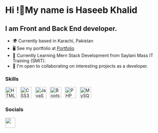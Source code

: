 Hi !👋My name is Haseeb Khalid
========================================================================================================================================

I am Front and  Back End developer.
--------------------------

*   🌍  Currently based in Karachi, Pakistan
*   🖥️  See my portfolio at <a href='https://juniorawan06.github.io/Juniorawan06/'>Portfolio</a>
*   🧠  Currently Learning Mern Stack Development from Saylani Mass IT Training (SMIT).
*   🤝  I'm open to collaborating on interesting projects as a developer.

### Skills

<p align="left">
<a href="https://developer.mozilla.org/en-US/docs/Glossary/HTML5" target="_blank" rel="noreferrer"><img src="https://raw.githubusercontent.com/danielcranney/readme-generator/main/public/icons/skills/html5-colored.svg" width="36" height="36" alt="HTML5" /></a> &nbsp;
<a href="https://www.w3.org/TR/CSS/#css" target="_blank" rel="noreferrer"><img src="https://raw.githubusercontent.com/danielcranney/readme-generator/main/public/icons/skills/css3-colored.svg" width="36" height="36" alt="CSS3" /></a> &nbsp;
 <a href="https://developer.mozilla.org/en-US/docs/Web/JavaScript" target="_blank" rel="noreferrer"><img src="https://raw.githubusercontent.com/danielcranney/readme-generator/main/public/icons/skills/javascript-colored.svg" width="36" height="36" alt="JavaScript" /></a> &nbsp;
<a href="https://getbootstrap.com/" target="_blank" rel="noreferrer"><img src="https://raw.githubusercontent.com/danielcranney/readme-generator/main/public/icons/skills/bootstrap-colored.svg" width="36" height="36" alt="Bootstrap" /></a> &nbsp;
<a href="https://www.php.net/" target="_blank" rel="noreferrer"><img src="https://raw.githubusercontent.com/danielcranney/readme-generator/main/public/icons/skills/php-colored.svg" width="36" height="36" alt="PHP" /></a> &nbsp; <a href="https://www.mysql.com/" target="_blank" rel="noreferrer"><img src="https://raw.githubusercontent.com/danielcranney/readme-generator/main/public/icons/skills/mysql-colored.svg" width="36" height="36" alt="MySQL" /></a> &nbsp;

### Socials

<p align="left"> <a href="https://www.linkedin.com/in/haseeb-awan-23864722b/"><img src="https://raw.githubusercontent.com/danielcranney/readme-generator/main/public/icons/socials/linkedin.svg" width="32" height="32" /></a> </p>
